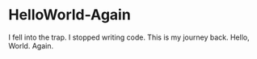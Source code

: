 # HelloWorld-Again
I fell into the trap. I stopped writing code. This is my journey back. Hello, World. Again.
